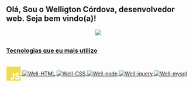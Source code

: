 ## Olá, Sou o Welligton Córdova, desenvolvedor web. Seja bem vindo(a)!

<div align="center">
  <a href="https://github.com/WelligtonCordova">
  <img height="155em" src="https://github-readme-stats.vercel.app/api?username=WelligtonCordova&show_icons=true&theme=midnight-purple&include_all_commits=true&count_private=true"/>
</div>

##
### Tecnologias que eu mais utilizo
<div style="display: inline_block" ><br>
  <img align="center" alt="Well-Js" height="40" width="40" src="https://raw.githubusercontent.com/devicons/devicon/master/icons/javascript/javascript-plain.svg">
  <img align="center" alt="Well-HTML" height="40" width="40" src="https://cdn.jsdelivr.net/gh/devicons/devicon/icons/html5/html5-plain.svg">
  <img align="center" alt="Well-CSS" height="40" width="40" src="https://cdn.jsdelivr.net/gh/devicons/devicon/icons/css3/css3-plain.svg">
  <img align="center" alt="Well-node" height="40" width="40" src="https://cdn.jsdelivr.net/gh/devicons/devicon/icons/nodejs/nodejs-original.svg">
  <img align="center" alt="Well-jquery" height="40" width="40" src="https://cdn.jsdelivr.net/gh/devicons/devicon/icons/jquery/jquery-plain.svg">
  <img align="center" alt="Well-mysql" height="40" width="40" src="https://cdn.jsdelivr.net/gh/devicons/devicon/icons/mysql/mysql-plain.svg">
</div>

##


